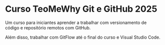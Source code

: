 # Curso TeoMeWhy Git e GitHub 2025

Um curso para iniciantes aprender a trabalhar com versionamento de código e repositório remotos com GitHub.

Além disso, trabalhar com GitFlow até o final do curso e Visual Studio Code.
